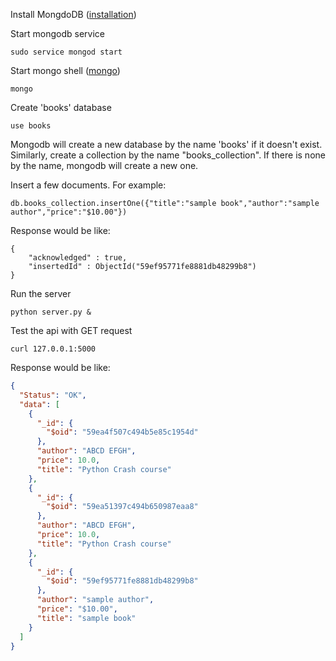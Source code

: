 Install MongdoDB ([installation](https://docs.mongodb.com/manual/installation/))

Start mongodb service
```shell
sudo service mongod start
```
Start mongo shell ([mongo](https://docs.mongodb.com/manual/mongo/))
```shell
mongo
```
Create 'books' database
```shell
use books
```
Mongodb will create a new database by the name 'books' if it doesn't exist. Similarly, create a collection by the name "books_collection". If there is none by the name, mongodb will create a new one.

Insert a few documents. 
For example:
```shell
db.books_collection.insertOne({"title":"sample book","author":"sample author","price":"$10.00"})
```
Response would be like:
```bson
{
	"acknowledged" : true,
	"insertedId" : ObjectId("59ef95771fe8881db48299b8")
}
```

Run the server
```shell
python server.py &
```
Test the api with GET request
```shell
curl 127.0.0.1:5000
```
Response would be like:
```json
{
  "Status": "OK", 
  "data": [
    {
      "_id": {
        "$oid": "59ea4f507c494b5e85c1954d"
      }, 
      "author": "ABCD EFGH", 
      "price": 10.0, 
      "title": "Python Crash course"
    }, 
    {
      "_id": {
        "$oid": "59ea51397c494b650987eaa8"
      }, 
      "author": "ABCD EFGH", 
      "price": 10.0, 
      "title": "Python Crash course"
    }, 
    {
      "_id": {
        "$oid": "59ef95771fe8881db48299b8"
      }, 
      "author": "sample author", 
      "price": "$10.00", 
      "title": "sample book"
    }
  ]
}
```
